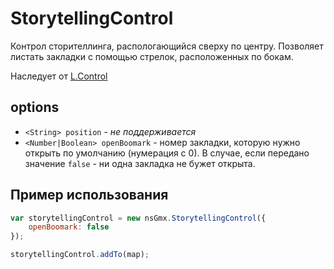 # StorytellingControl

Контрол сторителлинга, распологающийся сверху по центру. Позволяет листать закладки с помощью стрелок, расположенных по бокам.

Наследует от [L.Control](http://leafletjs.com/reference.html#control)

## options

- `<String> position` - *не поддерживается*
- `<Number|Boolean> openBoomark` - номер закладки, которую нужно открыть по умолчанию (нумерация с 0). В случае, если передано значение `false` - ни одна закладка не бужет открыта.

## Пример использования

```javascript
var storytellingControl = new nsGmx.StorytellingControl({
    openBoomark: false
});

storytellingControl.addTo(map);
```
